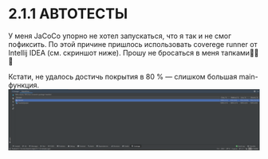 # 2.1.1 АВТОТЕСТЫ

У меня JaCoCo упорно не хотел запускаться, что я так и не смог пофиксить. По этой причине пришлось использовать coverege runner от Intellij IDEA (см. скриншот ниже).
Прошу не бросаться в меня тапками🥺🥺🥺

Кстати, не удалось достичь покрытия в 80 % — слишком большая main-функция.
![](src/pic/proof.png)
